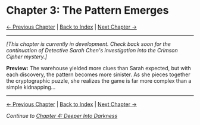 # Chapter 3: The Pattern Emerges

[← Previous Chapter](chapter02.md) | [Back to Index](../index.md) | [Next Chapter →](chapter04.md)

---

*[This chapter is currently in development. Check back soon for the continuation of Detective Sarah Chen's investigation into the Crimson Cipher mystery.]*

**Preview:**
The warehouse yielded more clues than Sarah expected, but with each discovery, the pattern becomes more sinister. As she pieces together the cryptographic puzzle, she realizes the game is far more complex than a simple kidnapping...

---

[← Previous Chapter](chapter02.md) | [Back to Index](../index.md) | [Next Chapter →](chapter04.md)

*Continue to [Chapter 4: Deeper Into Darkness](chapter04.md)*